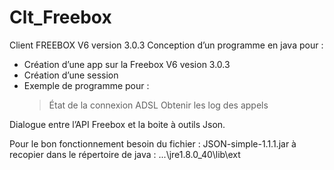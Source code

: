 # Clt_Freebox
Client FREEBOX V6 version 3.0.3
Conception d’un programme en java pour :
- Création d’une app sur la Freebox V6 vesion 3.0.3
- Création d’une session
- Exemple de programme pour :
    > État de la connexion ADSL
    > Obtenir les log des appels

Dialogue entre l’API Freebox et la boite à outils Json.

Pour le bon fonctionnement besoin du fichier : JSON-simple-1.1.1.jar
à recopier dans le répertoire de java :
...\jre1.8.0_40\lib\ext
